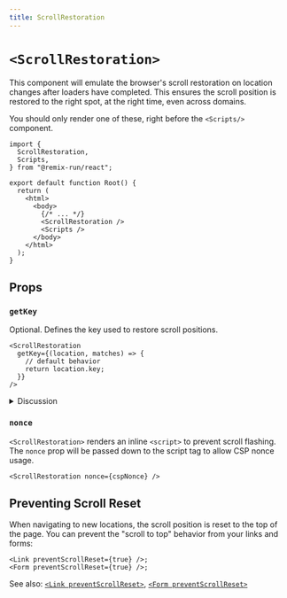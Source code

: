 ```yaml
---
title: ScrollRestoration
---
```


# `<ScrollRestoration>`

This component will emulate the browser's scroll restoration on location changes after loaders have completed. This ensures the scroll position is restored to the right spot, at the right time, even across domains.

You should only render one of these, right before the `<Scripts/>` component.

```tsx lines=[2,11]
import {
  ScrollRestoration,
  Scripts,
} from "@remix-run/react";

export default function Root() {
  return (
    <html>
      <body>
        {/* ... */}
        <ScrollRestoration />
        <Scripts />
      </body>
    </html>
  );
}
```

## Props

### `getKey`

Optional. Defines the key used to restore scroll positions.

```tsx
<ScrollRestoration
  getKey={(location, matches) => {
    // default behavior
    return location.key;
  }}
/>
```

<details>
<summary>Discussion</summary>

Using `location.key` emulates the browser's default behavior. The user can navigate to the same URL multiple times in the stack and each entry gets its own scroll position to restore.

Some apps may want to override this behavior and restore position based on something else. Consider a social app that has four primary pages:

- "/home"
- "/messages"
- "/notifications"
- "/search"

If the user starts at "/home", scrolls down a bit, clicks "messages" in the navigation menu, then clicks "home" in the navigation menu (not the back button!) there will be three entries in the history stack:

```
1. /home
2. /messages
3. /home
```

By default, React Router (and the browser) will have two different scroll positions stored for `1` and `3` even though they have the same URL. That means as the user navigated from `2` → `3` the scroll position goes to the top instead of restoring to where it was in `1`.

A solid product decision here is to keep the users scroll position on the home feed no matter how they got there (back button or new link clicks). For this, you'd want to use the `location.pathname` as the key.

```tsx
<ScrollRestoration
  getKey={(location, matches) => {
    return location.pathname;
  }}
/>
```

Or you may want to only use the pathname for some paths, and use the normal behavior for everything else:

```tsx
<ScrollRestoration
  getKey={(location, matches) => {
    const paths = ["/home", "/notifications"];
    return paths.includes(location.pathname)
      ? // home and notifications restore by pathname
        location.pathname
      : // everything else by location like the browser
        location.key;
  }}
/>
```

</details>

### `nonce`

`<ScrollRestoration>` renders an inline `<script>` to prevent scroll flashing. The `nonce` prop will be passed down to the script tag to allow CSP nonce usage.

```tsx
<ScrollRestoration nonce={cspNonce} />
```

## Preventing Scroll Reset

When navigating to new locations, the scroll position is reset to the top of the page. You can prevent the "scroll to top" behavior from your links and forms:

```tsx
<Link preventScrollReset={true} />;
<Form preventScrollReset={true} />;
```

See also: [`<Link preventScrollReset>`][preventscrollreset], [`<Form preventScrollReset>`][form-preventscrollreset]

[remix]: https://remix.run
[preventscrollreset]: ../components/link#preventscrollreset
[form-preventscrollreset]: ../components/form#preventscrollreset
[pickingarouter]: ../routers/picking-a-router

